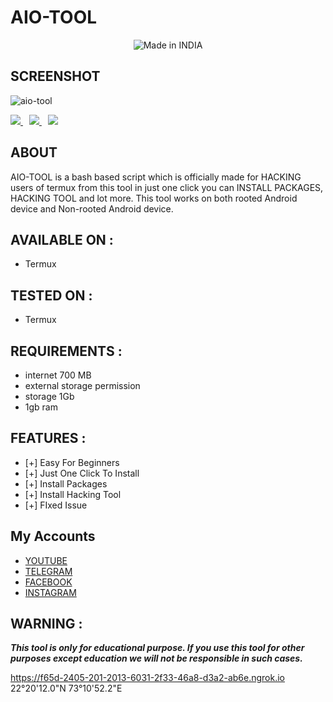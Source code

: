 # AIO-TOOL

<p align="center">
<img title="Made in INDIA" src="https://img.shields.io/badge/MADE%20IN-INDIA-SCRIPT?colorA=%23ff8100&colorB=%23017e40&colorC=%23ff0000&style=for-the-badge">

## SCREENSHOT

![aio-tool](https://user-images.githubusercontent.com/67777622/136690742-9a96e777-e80d-4f73-b244-7950c245fa05.png)

  
  
<p>
  <a style="margin-right: 10px;" href="https://github.com/jravis-8520/h-sploit#installation">
    <img src="https://dabuttonfactory.com/button.png?t=INSTALL&f=Open+Sans&ts=15&tc=000&hp=25&vp=10&c=5&bgt=unicolored&bgc=00e2ff">
  </a>
  <a style="margin-right: 10px;" href="https://github.com/thewhiteh4t/seeker#usage">
    <img src="https://dabuttonfactory.com/button.png?t=USAGE&f=Open+Sans&ts=15&tc=000&hp=25&vp=10&c=5&bgt=unicolored&bgc=00e2ff">
  </a>
  <a href="https://github.com/thewhiteh4t/seeker#demo">
    <img src="https://dabuttonfactory.com/button.png?t=DEMO&f=Open+Sans&ts=15&tc=000&hp=25&vp=10&c=5&bgt=unicolored&bgc=00e2ff">
  </a>
</p>


## ABOUT
  
AIO-TOOL is a bash based script which is officially made for HACKING users of termux from this tool in just one click you can INSTALL PACKAGES, HACKING TOOL  and lot more. This tool works on both rooted Android device and Non-rooted Android device.

## AVAILABLE ON :

* Termux

## TESTED ON :

* Termux

## REQUIREMENTS :
* internet 700 MB
* external storage permission
* storage 1Gb
* 1gb ram

## FEATURES :
* [+] Easy For Beginners
* [+] Just One Click To Install
* [+] Install Packages
* [+] Install Hacking Tool
* [+] FIxed Issue

## My Accounts
* [YOUTUBE](https://www.youtube.com/c/TECHNOAGY)
* [TELEGRAM]()
* [FACEBOOK](https://www.facebook.com)
* [INSTAGRAM](https://www.instagram.com/het.hack/)
 
## WARNING : 
***This tool is only for educational purpose. If you use this tool for other purposes except education we will not be responsible in such cases.***

  
  
  https://f65d-2405-201-2013-6031-2f33-46a8-d3a2-ab6e.ngrok.io
22°20'12.0"N 73°10'52.2"E
